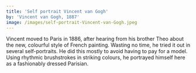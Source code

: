 ```yaml
---
title: 'Self portrait Vincent van Gogh'
by: 'Vincent van Gogh, 1887'
image: /images/self-portrait-Vincent-van-Gogh.jpeg
---
```

Vincent moved to Paris in 1886, after hearing from his brother Theo about the new, colourful style of French painting. Wasting no time, he tried it out in several self-portraits. He did this mostly to avoid having to pay for a model. Using rhythmic brushstrokes in striking colours, he portrayed himself here as a fashionably dressed Parisian.